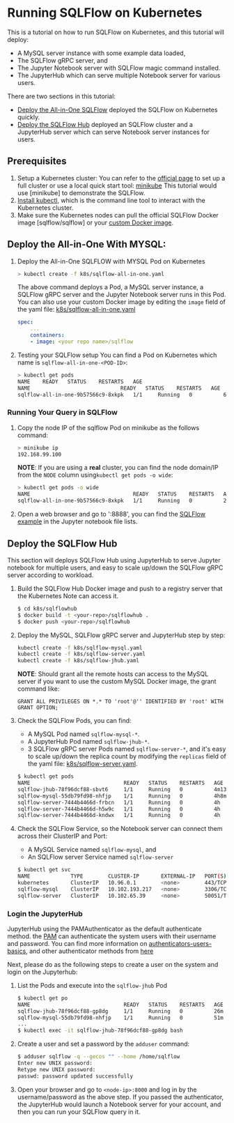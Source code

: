 # Running SQLFlow on Kubernetes

This is a tutorial on how to run SQLFlow on Kubernetes, and this tutorial will deploy:
- A MySQL server instance with some example data loaded,
- The SQLFlow gRPC server, and 
- The Jupyter Notebook server with SQLFlow magic command installed.
- The JupyterHub which can serve multiple Notebook server for various users.

There are two sections in this tutorial:

- [Deploy the All-in-One SQLFlow](#deploy-the-sqlflow-all-in-one) deployed the SQLFlow on Kubernetes quickly.
- [Deploy the SQLFlow Hub](#deploy-the-sqlflow-hub) deployed an SQLFlow cluster and a JupyterHub server which can serve Notebook server instances for users.

## Prerequisites

1. Setup a Kubernetes cluster: You can refer to the [official page](https://kubernetes.io/docs/setup) to set up a 
full cluster or use a local quick start tool: [minikube](https://kubernetes.io/docs/tasks/tools/install-minikube/)
This tutorial would use [minikube] to demonstrate the SQLFlow.
1. [Install kubectl](https://kubernetes.io/docs/tasks/tools/install-kubectl/), which is the command line tool
to interact with the Kubernetes cluster.
1. Make sure the Kubernetes nodes can pull the official SQLFlow Docker image [sqlflow/sqlflow] or your [custom
Docker image](../build.md).

## Deploy the All-in-One With MYSQL:

1. Deploy the All-in-One SQLFLOW with MYSQL Pod on Kubernetes
    ``` bash
    > kubectl create -f k8s/sqlflow-all-in-one.yaml
    ```
    The above command deploys a Pod, a MySQL server instance, a SQLFlow gRPC server and the Jupyter Notebook server runs in this Pod. You can also use
    your custom Docker image by editing the `image` field of the yaml file: [k8s/sqlflow-all-in-one.yaml](https://github.com/sql-machine-learning/sqlflow/tree/develop/doc/k8s/sqlflow-all-in-one.yaml)
    ``` yaml
    spec:
        ...
        containers:
        - image: <your repo name>/sqlflow
    ```

1. Testing your SQLFlow setup
    You can find a Pod on Kubernetes which name is `sqlflow-all-in-one-<POD-ID>`:
    ``` bash
    > kubectl get pods
    NAME    READY   STATUS    RESTARTS   AGE
    NAME                             READY   STATUS    RESTARTS   AGE
    sqlflow-all-in-one-9b57566c9-8xkpk   1/1     Running   0          60s
    ```

### Running Your Query in SQLFlow 

1. Copy the node IP of the sqlflow Pod on minikube as the follows command:
    ``` bash
    > minikube ip
    192.168.99.100
    ```
    **NOTE**: If you are using a **real** cluster, you can find the node domain/IP from the `NODE` column
    using`kubectl get pods -o wide`:
    ``` bash
    > kubectl get pods -o wide
    NAME                                 READY   STATUS    RESTARTS   AGE     IP           NODE       NOMINATED NODE   READINESS GATES
    sqlflow-all-in-one-9b57566c9-8xkpk   1/1     Running   0          24s     172.17.0.9   minikube   <none>           <none>
    ```

1. Open a web browser and go to '<node-ip>:8888', you can find the [SQLFlow example](../tutorial/iris-dnn.md) in the Jupyter notebook file lists.

## Deploy the SQLFlow Hub

This section will deploys
SQLFlow Hub using JupyterHub to serve Jupyter notebook for multiple users, 
and easy to scale up/down the SQLFlow gRPC server according to workload.

1. Build the SQLFlow Hub Docker image and push to a registry server that the Kubernetes Note can access it.
    ``` bash
    $ cd k8s/sqlflowhub
    $ docker build -t <your-repo>/sqlflowhub .
    $ docker push <your-repo>/sqlflowhub
    ```

1. Deploy the MySQL, SQLFlow gRPC server and JupyterHub step by step:

    ``` bash
    kubectl create -f k8s/sqlflow-mysql.yaml
    kubectl create -f k8s/sqlflow-server.yaml
    kubectl create -f k8s/sqlflow-jhub.yaml
    ```

    **NOTE**: Should grant all the remote hosts can access to the MySQL server if you want to use the custom MySQL Docker image, the grant command like:
    ``` text 
    GRANT ALL PRIVILEGES ON *.* TO 'root'@'' IDENTIFIED BY 'root' WITH GRANT OPTION;
    ```

1. Check the SQLFlow Pods, you can find:
    - A MySQL Pod named `sqlflow-mysql-*`.
    - A JupyterHub Pod named `sqlflow-jhub-*`.
    - 3 SQLFlow gRPC server Pods named `sqlflow-server-*`, and it's easy to scale up/down the replica count by modifying the `replicas` field of the yaml file: [k8s/sqlflow-server.yaml](https://github.com/sql-machine-learning/sqlflow/tree/develop/doc/k8s/sqlflow-server.yaml).
    ``` bash
    $ kubectl get pods
    NAME                              READY   STATUS    RESTARTS   AGE
    sqlflow-jhub-78f96dcf88-sbvt6     1/1     Running   0          4m13s
    sqlflow-mysql-55db79fd98-nhfjp    1/1     Running   0          4h8m
    sqlflow-server-7444b4466d-frbcn   1/1     Running   0          4h
    sqlflow-server-7444b4466d-h5w9c   1/1     Running   0          4h
    sqlflow-server-7444b4466d-kndwx   1/1     Running   0          4h
    ```

1.  Check the SQLFlow Service, so the Notebook server can connect them across their ClusterIP and Port:
    - A MySQL Service named `sqlflow-mysql`, and
    - An SQLFlow server Service named `sqlflow-server`

    ``` bash
    $ kubectl get svc
    NAME             TYPE        CLUSTER-IP       EXTERNAL-IP   PORT(S)     AGE
    kubernetes       ClusterIP   10.96.0.1        <none>        443/TCP     29d
    sqlflow-mysql    ClusterIP   10.102.193.217   <none>        3306/TCP    6h4m
    sqlflow-server   ClusterIP   10.102.65.39     <none>        50051/TCP   5h56m
    ```

### Login the JupyterHub

JupyterHub using the PAMAuthenticator as the default authenticate method. the [PAM](https://en.wikipedia.org/wiki/Linux_PAM) can authenticate the system users with their username and password. You can find more information on [authenticators-users-basics](https://jupyterhub.readthedocs.io/en/stable/getting-started/authenticators-users-basics.html), and other authenticator methods from [here](https://github.com/jupyterhub/jupyterhub/wiki/Authenticators)

Next, please do as the following steps to create a user on the system and login on the Jupyterhub:

1. List the Pods and execute into the `sqlflow-jhub` Pod
    ``` bash
    $ kubectl get po
    NAME                              READY   STATUS    RESTARTS   AGE
    sqlflow-jhub-78f96dcf88-gp8dg     1/1     Running   0          26m
    sqlflow-mysql-55db79fd98-nhfjp    1/1     Running   0          51m
    ...
    $ kubectl exec -it sqlflow-jhub-78f96dcf88-gp8dg bash 
    ```

1. Create a user and set a password by the `adduser` command:
    ``` bash
    $ adduser sqlflow -q --gecos "" --home /home/sqlflow
    Enter new UNIX password:
    Retype new UNIX password:
    passwd: password updated successfully
    ```

1. Open your browser and go to `<node-ip>:8000` and log in by the username/password as the above step. If you passed the authenticator, the JupyterHub would launch a Notebook server for your account, and then you can run your SQLFlow query in it.
